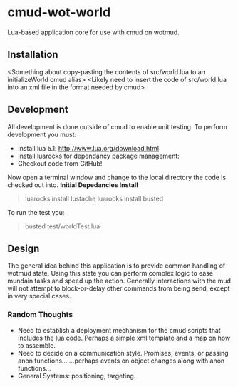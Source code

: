 # cmud-wot-world
Lua-based application core for use with cmud on wotmud.

## Installation
<Something about copy-pasting the contents of src/world.lua to an initializeWorld cmud alias>
<Likely need to insert the code of src/world.lua into an xml file in the format needed by cmud>

## Development
All development is done outside of cmud to enable unit testing. To perform development you must:
- Install lua 5.1: http://www.lua.org/download.html
- Install luarocks for dependancy package management: 
- Checkout code from GitHub!

Now open a terminal window and change to the local directory the code is checked out into. 
**Initial Depedancies Install**
> luarocks install lustache
> luarocks install busted

To run the test you:
> busted test/worldTest.lua

## Design
The general idea behind this application is to provide common handling of wotmud state. Using this state you can perform complex logic to ease mundain tasks and speed up the action. Generally interactions with the mud will not attempt to block-or-delay other commands from being send, except in very special cases.

### Random Thoughts
- Need to establish a deployment mechanism for the cmud scripts that includes the lua code. Perhaps a simple xml template and a map on how to assemble.
- Need to decide on a communication style. Promises, events, or passing anon functions...   ...perhaps events on object changes along with anon functions...
- General Systems: positioning, targeting.